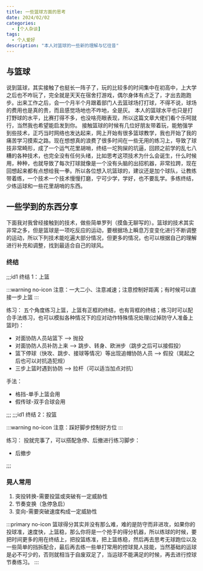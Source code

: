 ```yaml
---
title: 一些篮球方面的思考
date: 2024/02/02
categories:
  - [个人杂谈]
tags:
  - 个人爱好
description: "本人对篮球的一些新的理解与忆往昔"
---
```


## 与篮球

说到篮球，其实接触了也挺长一阵子了，玩的比较多的时间集中在初高中，上大学之后也不咋玩了，完全就是天天在宿舍打游戏，偶尔身体有点乏了，才出去跑跑步。出来工作之后，会一个月半个月跟着部门人去篮球场打打球，不得不说，球场的费用也是真的贵，而且感觉场地也不咋地，全是灰。 本人的篮球水平也只是打打野球的水平，比赛打得不多，也没啥亮眼表现，所以这篇文章大佬们看个乐呵就行，当然我也希望能启发到你。 接触篮球的时候有几位好朋友带着玩，能勉强学到些技术，正巧当时网络也发达起来，网上开始有很多篮球教学，我也开始了我的痛苦学习摸索之路。现在想想真的浪费了很多时间在一些无用的练习上，导致了球技非常畸形，成了一个运气花里胡哨，终结一坨狗屎的坑逼，回顾之前学的乱七八糟的各种技术，也完全没有任何头绪，比如思考这项技术为什么会诞生，什么时候用，种种，也就导致了每次打球就像是一个没有头脑的出招机器，非常拉跨，现在回想起来都有点想给我一拳。所以各位想入坑篮球的，建议还是加个球队，让教练带着练，一个技术一个技术慢慢打磨，宁可少学，学好，也不要乱学。多练终结，少练运球和一些花里胡哨的东西。

## 一些学到的东西分享

下面我对我曾经接触到的技术，做些简单罗列（摸鱼无聊写的）。篮球的技术其实非常之多，但是篮球是一项吃反应的运动，要根据场上瞬息万变变化进行不断调整的运动，所以下列技术能吃遍大部分情况，但更多的情况，也可以根据自己的理解进行补充和调整，找到最适合自己的球风。

### 终结

;;;id1 终结 1：上篮

:::warning no-icon
注意：一大二小、注意减速；注意控制好距离；有时候可以直接一步上篮 
:::

练习： 五个角度练习上篮，上篮有正框的终结，也有背框的终结；练习时可以配合手法练习，也可以模拟各种情况下的应对动作特殊情况处理(过掉防守人准备上篮时)：

- 对面协防人员站篮下 --> 抛投
- 对面协防人员补防上来 --> 跳步、转身、欧洲步（跳步之后可以接假投）
- 篮下停球（快攻、跳步、接球等情况）等出现追帽协防人员 --> 假投（晃起之后也可以对抗造犯规）
- 三步上篮时遇到协防 --> 拉杆（可以适当加点对抗）

手法：
- 格挡-单手上篮会用
- 假传球-双手合球会用

;;;
;;;id1 终结 2：投篮

:::warning no-icon
注意：踩好脚步控制好方位 
::: 

练习： 投就完事了，可以搭配急停、后撤进行练习脚步：

- 后撤步

;;;

### 晃人常用

1. 突投转换-需要投篮或突破有一定威胁性
2. 节奏变换（急停急启）
3. 变向-需要突破速度构成一定威胁性

:::primary no-icon
篮球得分其实并没有那么难，难的是防守而非进攻，如果你的投球准，速度快，上篮稳，那么你将是一个抢手的得分机器，所以练球的时候，要把时间更多的用在终结上，把投篮练准，把上篮练稳，然后再去思考无球跑位以及一些简单的挡拆配合，最后再去练一些单打常用的控球晃人技能，当然基础的运球是必不可少的，否则就相当于自废双足了，当运球不能满足的时候，再去进行控球节奏练习。
:::
